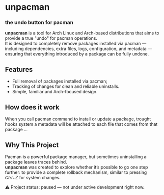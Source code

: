 # unpacman
### the undo button for pacman

**unpacman** is a tool for Arch Linux and Arch-based distributions that aims to provide a true "undo" for pacman operations.  
It is designed to completely remove packages installed via pacman — including dependencies, extra files, logs, configuration, and metadata — ensuring that everything introduced by a package can be fully undone.

## Features
- Full removal of packages installed via pacman;
- Tracking of changes for clean and reliable uninstalls.  
- Simple, familiar and Arch-focused design.

## How does it work
When you call pacman command to install or update a package, trought hooks system a metadata will be attached to each file that comes from that package ...

## Why This Project
Pacman is a powerful package manager, but sometimes uninstalling a package leaves traces behind.  
**unpacman** was created to explore whether it’s possible to go one step further: to provide a complete rollback mechanism, similar to pressing *Ctrl+Z* for system changes.  


⚠️ Project status: paused — not under active development right now.